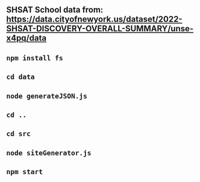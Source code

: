 ## SHSAT School data from: <https://data.cityofnewyork.us/dataset/2022-SHSAT-DISCOVERY-OVERALL-SUMMARY/unse-x4pq/data>

## `npm install fs`

## `cd data`

## `node generateJSON.js`

## `cd ..`

## `cd src`

## `node siteGenerator.js`

## `npm start`
